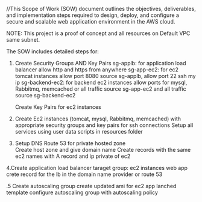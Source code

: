 //This Scope of Work (SOW) document outlines the objectives, deliverables, and implementation steps required to design, deploy, and configure a secure and scalable web application environment in the AWS cloud.

NOTE: This project is a proof of concept and all resources on Default VPC same subnet.

The SOW includes detailed steps for:


1. Create Security Groups AND Key Pairs
   sg-applb: for application load balancer allow http and https from anywhere
   sg-app-ec2: for ec2 tomcat instances allow port 8080 source sg-applb, allow port 22 ssh my ip
   sg-backend-ec2: for backend ec2 instances allow ports for mysql, Rabbitmq, memcached  or all traffic source sg-app-ec2 and all traffic source sg-backend-ec2
   
   Create Key Pairs for ec2 instances

2. Create Ec2 instances (tomcat, mysql, Rabbitmq, memcached) with appropriate security groups and key pairs for ssh connections
   Setup all services using user data scripts in resources folder

3. Setup DNS Route 53 for private hosted zone  
   Create host zone and give domain name 
   Create records with the same ec2 names with A record and ip private of ec2 

4.Create application load balancer
 taraget group: ec2 instances web app
 crete record for the lb in the domain name provider or route 53

.5 Create autoscaling group
   create updated ami for ec2 app
   lanched template 
   configure autoscaling group with autoscaling policy


